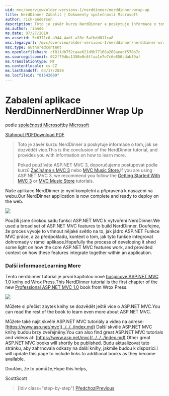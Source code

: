 ```yaml
---
uid: mvc/overview/older-versions-1/nerddinner/nerddinner-wrap-up
title: NerdDinner Zabalit | Dokumenty společnosti Microsoft
author: rick-anderson
description: Toto je závěr kurzu NerdDinner a poskytuje informace o tom, jak se dozvědět více.
ms.author: riande
ms.date: 07/27/2010
ms.assetid: 5c6371c0-a944-4adf-a28e-5afbdd011ca8
msc.legacyurl: /mvc/overview/older-versions-1/nerddinner/nerddinner-wrap-up
msc.type: authoredcontent
ms.openlocfilehash: cf811db752caae621d9b77168a268aeadf578b7c
ms.sourcegitcommit: 022f79dbc1350e0c6ffaa1e7e7c6e850cdabf9af
ms.translationtype: MT
ms.contentlocale: cs-CZ
ms.lasthandoff: 04/17/2020
ms.locfileid: "81542609"
---
```

# <a name="nerddinner-wrap-up"></a><span data-ttu-id="69064-103">Zabalení aplikace NerdDinner</span><span class="sxs-lookup"><span data-stu-id="69064-103">NerdDinner Wrap Up</span></span>

<span data-ttu-id="69064-104">podle [společnosti Microsoft](https://github.com/microsoft)</span><span class="sxs-lookup"><span data-stu-id="69064-104">by [Microsoft](https://github.com/microsoft)</span></span>

[<span data-ttu-id="69064-105">Stáhnout PDF</span><span class="sxs-lookup"><span data-stu-id="69064-105">Download PDF</span></span>](http://aspnetmvcbook.s3.amazonaws.com/aspnetmvc-nerdinner_v1.pdf)

> <span data-ttu-id="69064-106">Toto je závěr kurzu NerdDinner a poskytuje informace o tom, jak se dozvědět více.</span><span class="sxs-lookup"><span data-stu-id="69064-106">This is the conclusion of the NerdDinner tutorial, and provides you with information on how to learn more.</span></span>
> 
> <span data-ttu-id="69064-107">Pokud používáte ASP.NET MVC 3, doporučujeme postupovat podle kurzů [Začínáme s MVC 3](../../older-versions/getting-started-with-aspnet-mvc3/cs/intro-to-aspnet-mvc-3.md) nebo [MVC Music Store.](../../older-versions/mvc-music-store/mvc-music-store-part-1.md)</span><span class="sxs-lookup"><span data-stu-id="69064-107">If you are using ASP.NET MVC 3, we recommend you follow the [Getting Started With MVC 3](../../older-versions/getting-started-with-aspnet-mvc3/cs/intro-to-aspnet-mvc-3.md) or [MVC Music Store](../../older-versions/mvc-music-store/mvc-music-store-part-1.md) tutorials.</span></span>

<span data-ttu-id="69064-108">Naše aplikace NerdDinner je nyní kompletní a připravená k nasazení na webu.</span><span class="sxs-lookup"><span data-stu-id="69064-108">Our NerdDinner application is now complete and ready to deploy on the web.</span></span>

![](nerddinner-wrap-up/_static/image1.png)

<span data-ttu-id="69064-109">Použili jsme širokou sadu funkcí ASP.NET MVC k vytvoření NerdDinner.</span><span class="sxs-lookup"><span data-stu-id="69064-109">We used a broad set of ASP.NET MVC features to build NerdDinner.</span></span> <span data-ttu-id="69064-110">Doufejme, že proces vývoje to vrhnout nějaké světlo na to, jak jádro ASP.NET Funkce MVC práce, a za předpokladu, kontext o tom, jak tyto funkce integrovat dohromady v rámci aplikace.</span><span class="sxs-lookup"><span data-stu-id="69064-110">Hopefully the process of developing it shed some light on how the core ASP.NET MVC features work, and provided context on how these features integrate together within an application.</span></span>

### <a name="learning-more"></a><span data-ttu-id="69064-111">Další informace</span><span class="sxs-lookup"><span data-stu-id="69064-111">Learning More</span></span>

<span data-ttu-id="69064-112">Tento nerddinner tutorial je první kapitolou nové [hospicové ASP.NET MVC 1.0](https://www.amazon.com/gp/product/0470384611?ie=UTF8&amp;tag=scoblo04-20&amp;linkCode=xm2&amp;camp=1789&amp;creativeASIN=0470384611) knihy od Wrox Press.</span><span class="sxs-lookup"><span data-stu-id="69064-112">This NerdDinner tutorial is the first chapter of the new [Professional ASP.NET MVC 1.0](https://www.amazon.com/gp/product/0470384611?ie=UTF8&amp;tag=scoblo04-20&amp;linkCode=xm2&amp;camp=1789&amp;creativeASIN=0470384611) book from Wrox Press.</span></span>

[![](https://mscblogs.blob.core.windows.net/media/scottgu/Media/bookcover1_6CAECF94.png)](https://www.amazon.com/gp/product/0470384611?ie=UTF8&amp;tag=scoblo04-20&amp;linkCode=xm2&amp;camp=1789&amp;creativeASIN=0470384611)

<span data-ttu-id="69064-113">Můžete si přečíst zbytek knihy se dozvědět ještě více o ASP.NET MVC.</span><span class="sxs-lookup"><span data-stu-id="69064-113">You can read the rest of the book to learn even more about ASP.NET MVC.</span></span>

<span data-ttu-id="69064-114">Můžete také najít skvělé ASP.NET MVC tutoriály a videa na adrese: [https://www.asp.net/mvc](../../../index.md) Další skvělé ASP.NET MVC knihy budou brzy zveřejněny.</span><span class="sxs-lookup"><span data-stu-id="69064-114">You can also find great ASP.NET MVC tutorials and videos at: [https://www.asp.net/mvc](../../../index.md) Other great ASP.NET MVC books will shortly be published.</span></span> <span data-ttu-id="69064-115">Budu aktualizovat tuto stránku, aby zahrnovala odkazy na další knihy, jakmile budou k dispozici.</span><span class="sxs-lookup"><span data-stu-id="69064-115">I will update this page to include links to additional books as they become available.</span></span>

<span data-ttu-id="69064-116">Doufám, že to pomůže,</span><span class="sxs-lookup"><span data-stu-id="69064-116">Hope this helps,</span></span>

<span data-ttu-id="69064-117">Scott</span><span class="sxs-lookup"><span data-stu-id="69064-117">Scott</span></span>

> [!div class="step-by-step"]
> [<span data-ttu-id="69064-118">Předchozí</span><span class="sxs-lookup"><span data-stu-id="69064-118">Previous</span></span>](enable-automated-unit-testing.md)
